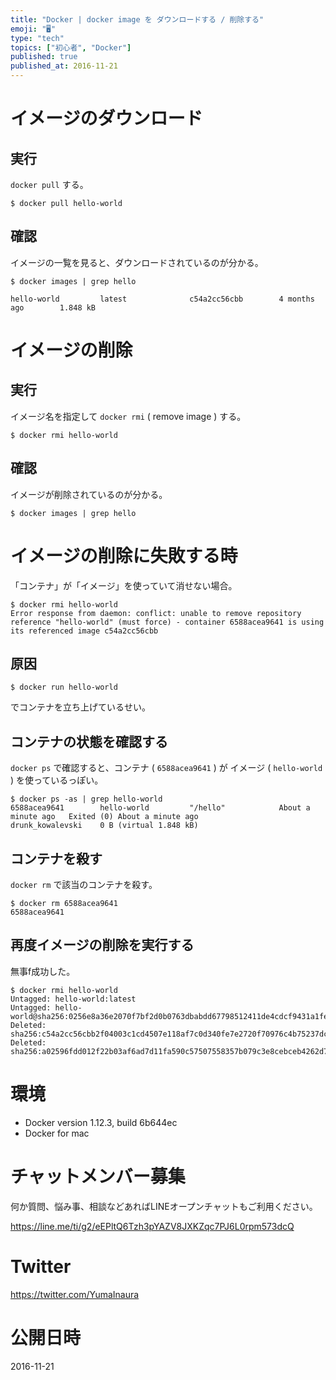 ```yaml
---
title: "Docker | docker image を ダウンロードする / 削除する"
emoji: "🖥"
type: "tech"
topics: ["初心者", "Docker"]
published: true
published_at: 2016-11-21
---
```


# イメージのダウンロード

## 実行

`docker pull` する。

`$ docker pull hello-world`

## 確認

イメージの一覧を見ると、ダウンロードされているのが分かる。

```
$ docker images | grep hello

hello-world         latest              c54a2cc56cbb        4 months ago        1.848 kB
```

# イメージの削除

## 実行

イメージ名を指定して `docker rmi` ( remove image ) する。

```
$ docker rmi hello-world
```

## 確認

イメージが削除されているのが分かる。

```
$ docker images | grep hello
```

# イメージの削除に失敗する時

「コンテナ」が「イメージ」を使っていて消せない場合。

```
$ docker rmi hello-world
Error response from daemon: conflict: unable to remove repository reference "hello-world" (must force) - container 6588acea9641 is using its referenced image c54a2cc56cbb
```

## 原因

```
$ docker run hello-world
```

でコンテナを立ち上げているせい。


## コンテナの状態を確認する

`docker ps` で確認すると、コンテナ ( `6588acea9641` ) が イメージ ( `hello-world` ) を使っているっぽい。

```
$ docker ps -as | grep hello-world
6588acea9641        hello-world         "/hello"            About a minute ago   Exited (0) About a minute ago                       drunk_kowalevski    0 B (virtual 1.848 kB)
````

## コンテナを殺す

`docker rm` で該当のコンテナを殺す。

```
$ docker rm 6588acea9641
6588acea9641
```

## 再度イメージの削除を実行する

無事f成功した。

```
$ docker rmi hello-world
Untagged: hello-world:latest
Untagged: hello-world@sha256:0256e8a36e2070f7bf2d0b0763dbabdd67798512411de4cdcf9431a1feb60fd9
Deleted: sha256:c54a2cc56cbb2f04003c1cd4507e118af7c0d340fe7e2720f70976c4b75237dc
Deleted: sha256:a02596fdd012f22b03af6ad7d11fa590c57507558357b079c3e8cebceb4262d7
```

# 環境

- Docker version 1.12.3, build 6b644ec
- Docker for mac








<!-- Update From Qiita API -->

# チャットメンバー募集


何か質問、悩み事、相談などあればLINEオープンチャットもご利用ください。

https://line.me/ti/g2/eEPltQ6Tzh3pYAZV8JXKZqc7PJ6L0rpm573dcQ





# Twitter


https://twitter.com/YumaInaura


<!-- Update From Qiita API -->



# 公開日時

2016-11-21
